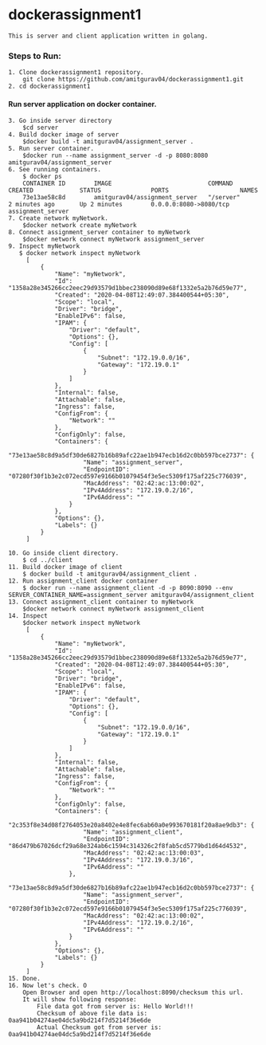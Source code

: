 # dockerassignment1
    This is server and client application written in golang.
### Steps to Run:
    1. Clone dockerassignment1 repository.
        git clone https://github.com/amitgurav04/dockerassignment1.git
    2. cd dockerassignment1
#### Run server application on docker container.
    3. Go inside server directory
        $cd server
    4. Build docker image of server
        $docker build -t amitgurav04/assignment_server .
    5. Run server container.
        $docker run --name assignment_server -d -p 8080:8080 amitgurav04/assignment_server
    6. See running containers.
        $ docker ps
        CONTAINER ID        IMAGE                           COMMAND             CREATED             STATUS              PORTS                    NAMES
        73e13ae58c8d        amitgurav04/assignment_server   "/server"           2 minutes ago       Up 2 minutes        0.0.0.0:8080->8080/tcp   assignment_server
    7. Create network myNetwork.
        $docker network create myNetwork
    8. Connect assignment_server container to myNetwork
        $docker network connect myNetwork assignment_server
    9. Inspect myNetwork
       $ docker network inspect myNetwork
         [
             {
                 "Name": "myNetwork",
                 "Id": "1358a28e345266cc2eec29d93579d1bbec238090d89e68f1332e5a2b76d59e77",
                 "Created": "2020-04-08T12:49:07.384400544+05:30",
                 "Scope": "local",
                 "Driver": "bridge",
                 "EnableIPv6": false,
                 "IPAM": {
                     "Driver": "default",
                     "Options": {},
                     "Config": [
                         {
                             "Subnet": "172.19.0.0/16",
                             "Gateway": "172.19.0.1"
                         }
                     ]
                 },
                 "Internal": false,
                 "Attachable": false,
                 "Ingress": false,
                 "ConfigFrom": {
                     "Network": ""
                 },
                 "ConfigOnly": false,
                 "Containers": {
                     "73e13ae58c8d9a5df30de6827b16b89afc22ae1b947ecb16d2c0bb597bce2737": {
                         "Name": "assignment_server",
                         "EndpointID": "07280f30f1b3e2c072ecd597e9166b01079454f3e5ec5309f175af225c776039",
                         "MacAddress": "02:42:ac:13:00:02",
                         "IPv4Address": "172.19.0.2/16",
                         "IPv6Address": ""
                     }
                 },
                 "Options": {},
                 "Labels": {}
             }
         ]

    10. Go inside client directory.
        $ cd ../client
    11. Build docker image of client
        $ docker build -t amitgurav04/assignment_client .
    12. Run assignment_client docker container
        $ docker run --name assignment_client -d -p 8090:8090 --env SERVER_CONTAINER_NAME=assignment_server amitgurav04/assignment_client
    13. Connect assignment_client container to myNetwork
        $docker network connect myNetwork assignment_client
    14. Inspect
        $docker network inspect myNetwork
         [
             {
                 "Name": "myNetwork",
                 "Id": "1358a28e345266cc2eec29d93579d1bbec238090d89e68f1332e5a2b76d59e77",
                 "Created": "2020-04-08T12:49:07.384400544+05:30",
                 "Scope": "local",
                 "Driver": "bridge",
                 "EnableIPv6": false,
                 "IPAM": {
                     "Driver": "default",
                     "Options": {},
                     "Config": [
                         {
                             "Subnet": "172.19.0.0/16",
                             "Gateway": "172.19.0.1"
                         }
                     ]
                 },
                 "Internal": false,
                 "Attachable": false,
                 "Ingress": false,
                 "ConfigFrom": {
                     "Network": ""
                 },
                 "ConfigOnly": false,
                 "Containers": {
                     "2c353f8e34d08f2764053e20a8402e4e8fec6ab60a0e993670181f20a8ae9db3": {
                         "Name": "assignment_client",
                         "EndpointID": "86d479b67026dcf29a68e324ab6c1594c314326c2f8fab5cd5779bd1d64d4532",
                         "MacAddress": "02:42:ac:13:00:03",
                         "IPv4Address": "172.19.0.3/16",
                         "IPv6Address": ""
                     },
                     "73e13ae58c8d9a5df30de6827b16b89afc22ae1b947ecb16d2c0bb597bce2737": {
                         "Name": "assignment_server",
                         "EndpointID": "07280f30f1b3e2c072ecd597e9166b01079454f3e5ec5309f175af225c776039",
                         "MacAddress": "02:42:ac:13:00:02",
                         "IPv4Address": "172.19.0.2/16",
                         "IPv6Address": ""
                     }
                 },
                 "Options": {},
                 "Labels": {}
             }
         ]
    15. Done.
    16. Now let's check. O
        Open Browser and open http://localhost:8090/checksum this url.
        It will show following response:
            File data got from server is: Hello World!!!
            Checksum of above file data is: 0aa941b04274ae04dc5a9bd214f7d5214f36e6de
            Actual Checksum got from server is: 0aa941b04274ae04dc5a9bd214f7d5214f36e6de

